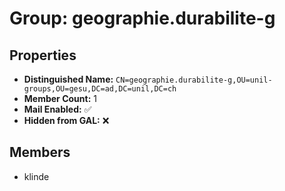 # Group: geographie.durabilite-g

## Properties

- **Distinguished Name:** `CN=geographie.durabilite-g,OU=unil-groups,OU=gesu,DC=ad,DC=unil,DC=ch`
- **Member Count:** 1
- **Mail Enabled:** ✅
- **Hidden from GAL:** ❌

## Members

- klinde
